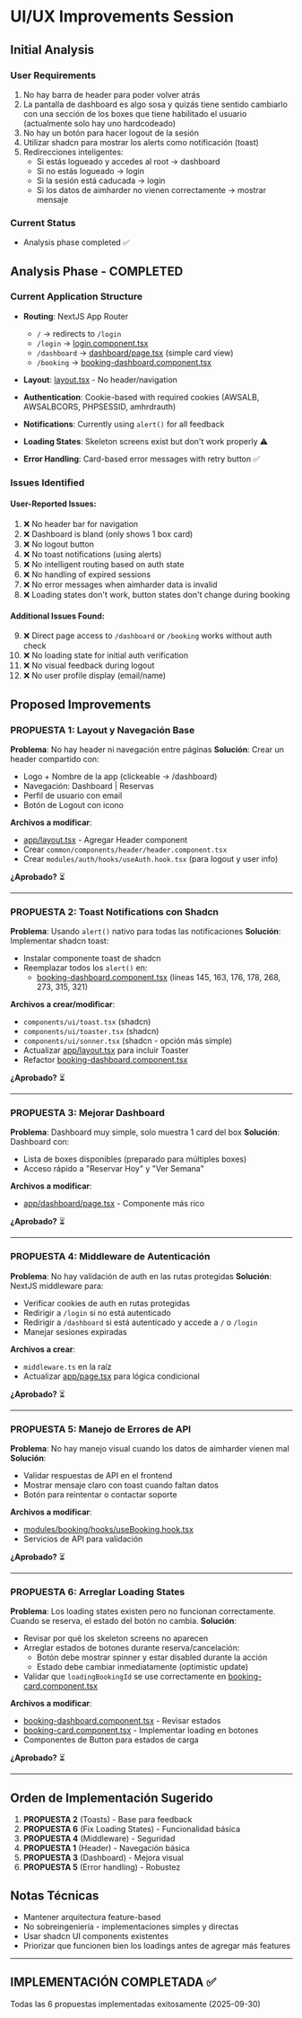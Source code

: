# UI/UX Improvements Session

## Initial Analysis

### User Requirements
1. No hay barra de header para poder volver atrás
2. La pantalla de dashboard es algo sosa y quizás tiene sentido cambiarlo con una sección de los boxes que tiene habilitado el usuario (actualmente solo hay uno hardcodeado)
3. No hay un botón para hacer logout de la sesión
4. Utilizar shadcn para mostrar los alerts como notificación (toast)
5. Redirecciones inteligentes:
   - Si estás logueado y accedes al root → dashboard
   - Si no estás logueado → login
   - Si la sesión está caducada → login
   - Si los datos de aimharder no vienen correctamente → mostrar mensaje

### Current Status
- Analysis phase completed ✅

## Analysis Phase - COMPLETED

### Current Application Structure
- **Routing**: NextJS App Router
  - `/` → redirects to `/login`
  - `/login` → [login.component.tsx](modules/auth/pods/login/login.component.tsx)
  - `/dashboard` → [dashboard/page.tsx](app/dashboard/page.tsx) (simple card view)
  - `/booking` → [booking-dashboard.component.tsx](modules/booking/pods/booking-dashboard/booking-dashboard.component.tsx)

- **Layout**: [layout.tsx](app/layout.tsx:1) - No header/navigation
- **Authentication**: Cookie-based with required cookies (AWSALB, AWSALBCORS, PHPSESSID, amhrdrauth)
- **Notifications**: Currently using `alert()` for all feedback
- **Loading States**: Skeleton screens exist but don't work properly ⚠️
- **Error Handling**: Card-based error messages with retry button ✅

### Issues Identified

#### User-Reported Issues:
1. ❌ No header bar for navigation
2. ❌ Dashboard is bland (only shows 1 box card)
3. ❌ No logout button
4. ❌ No toast notifications (using alerts)
5. ❌ No intelligent routing based on auth state
6. ❌ No handling of expired sessions
7. ❌ No error messages when aimharder data is invalid
8. ❌ Loading states don't work, button states don't change during booking

#### Additional Issues Found:
9. ❌ Direct page access to `/dashboard` or `/booking` works without auth check
10. ❌ No loading state for initial auth verification
11. ❌ No visual feedback during logout
12. ❌ No user profile display (email/name)

## Proposed Improvements

### PROPUESTA 1: Layout y Navegación Base
**Problema**: No hay header ni navegación entre páginas
**Solución**: Crear un header compartido con:
- Logo + Nombre de la app (clickeable → /dashboard)
- Navegación: Dashboard | Reservas
- Perfil de usuario con email
- Botón de Logout con icono

**Archivos a modificar**:
- [app/layout.tsx](app/layout.tsx:1) - Agregar Header component
- Crear `common/components/header/header.component.tsx`
- Crear `modules/auth/hooks/useAuth.hook.tsx` (para logout y user info)

**¿Aprobado?** ⏳

---

### PROPUESTA 2: Toast Notifications con Shadcn
**Problema**: Usando `alert()` nativo para todas las notificaciones
**Solución**: Implementar shadcn toast:
- Instalar componente toast de shadcn
- Reemplazar todos los `alert()` en:
  - [booking-dashboard.component.tsx](modules/booking/pods/booking-dashboard/booking-dashboard.component.tsx:145) (líneas 145, 163, 176, 178, 268, 273, 315, 321)

**Archivos a crear/modificar**:
- `components/ui/toast.tsx` (shadcn)
- `components/ui/toaster.tsx` (shadcn)
- `components/ui/sonner.tsx` (shadcn - opción más simple)
- Actualizar [app/layout.tsx](app/layout.tsx:1) para incluir Toaster
- Refactor [booking-dashboard.component.tsx](modules/booking/pods/booking-dashboard/booking-dashboard.component.tsx:1)

**¿Aprobado?** ⏳

---

### PROPUESTA 3: Mejorar Dashboard
**Problema**: Dashboard muy simple, solo muestra 1 card del box
**Solución**: Dashboard con:
- Lista de boxes disponibles (preparado para múltiples boxes)
- Acceso rápido a "Reservar Hoy" y "Ver Semana"

**Archivos a modificar**:
- [app/dashboard/page.tsx](app/dashboard/page.tsx:1) - Componente más rico

**¿Aprobado?** ⏳

---

### PROPUESTA 4: Middleware de Autenticación
**Problema**: No hay validación de auth en las rutas protegidas
**Solución**: NextJS middleware para:
- Verificar cookies de auth en rutas protegidas
- Redirigir a `/login` si no está autenticado
- Redirigir a `/dashboard` si está autenticado y accede a `/` o `/login`
- Manejar sesiones expiradas

**Archivos a crear**:
- `middleware.ts` en la raíz
- Actualizar [app/page.tsx](app/page.tsx:1) para lógica condicional

**¿Aprobado?** ⏳

---

### PROPUESTA 5: Manejo de Errores de API
**Problema**: No hay manejo visual cuando los datos de aimharder vienen mal
**Solución**:
- Validar respuestas de API en el frontend
- Mostrar mensaje claro con toast cuando faltan datos
- Botón para reintentar o contactar soporte

**Archivos a modificar**:
- [modules/booking/hooks/useBooking.hook.tsx](modules/booking/hooks/useBooking.hook.tsx:1)
- Servicios de API para validación

**¿Aprobado?** ⏳

---

### PROPUESTA 6: Arreglar Loading States
**Problema**: Los loading states existen pero no funcionan correctamente. Cuando se reserva, el estado del botón no cambia.
**Solución**:
- Revisar por qué los skeleton screens no aparecen
- Arreglar estados de botones durante reserva/cancelación:
  - Botón debe mostrar spinner y estar disabled durante la acción
  - Estado debe cambiar inmediatamente (optimistic update)
- Validar que `loadingBookingId` se use correctamente en [booking-card.component.tsx](modules/booking/pods/booking-dashboard/components/booking-card/booking-card.component.tsx)

**Archivos a modificar**:
- [booking-dashboard.component.tsx](modules/booking/pods/booking-dashboard/booking-dashboard.component.tsx:1) - Revisar estados
- [booking-card.component.tsx](modules/booking/pods/booking-dashboard/components/booking-card/booking-card.component.tsx:1) - Implementar loading en botones
- Componentes de Button para estados de carga

**¿Aprobado?** ⏳

---

## Orden de Implementación Sugerido
1. **PROPUESTA 2** (Toasts) - Base para feedback
2. **PROPUESTA 6** (Fix Loading States) - Funcionalidad básica
3. **PROPUESTA 4** (Middleware) - Seguridad
4. **PROPUESTA 1** (Header) - Navegación básica
5. **PROPUESTA 3** (Dashboard) - Mejora visual
6. **PROPUESTA 5** (Error handling) - Robustez

## Notas Técnicas
- Mantener arquitectura feature-based
- No sobreingeniería - implementaciones simples y directas
- Usar shadcn UI components existentes
- Priorizar que funcionen bien los loadings antes de agregar más features

---

## IMPLEMENTACIÓN COMPLETADA ✅

Todas las 6 propuestas implementadas exitosamente (2025-09-30)

